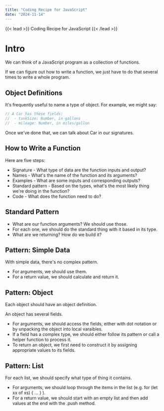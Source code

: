 ```yaml
---
title: "Coding Recipe for JavaScript"
date: "2024-11-14"
---
```


{{< lead >}}
Coding Recipe for JavaScript
{{< /lead >}}

# Intro

We can think of a JavaScript program as a collection of functions.

If we can figure out how to write a function, we just have to do that
several times to write a whole program.


## Object Definitions

It's frequently useful to name a type of object. For example, we
might say:

```js
// A Car has these fields:
//  - tankSize: Number, in gallons
//  - mileage: Number, in miles/gallon
```

Once we've done that, we can talk about Car in our signatures.


## How to Write a Function

Here are five steps:

 - Signature - What type of data are the function inputs and output?
 - Names - What's the name of the function and its arguments?
 - Examples - What are some inputs and corresponding outputs?
 - Standard pattern - Based on the types, what's the most likely thing
   we're doing in the function?
 - Code - What does the function need to do?


## Standard Pattern

 - What are our function arguments? We should use those.
 - For each one, we should do the standard thing with it based in its type.
 - What are we returning? How do we build it?


## Pattern: Simple Data

With simple data, there's no complex pattern.

 - For arguments, we should use them.
 - For a return value, we should calculate and return it.


## Pattern: Object

Each object should have an object definition.

An object has several fields.

 - For arguments, we should access the fields, either with dot notation
   or by unpacking the object into local varaibles.
 - If a field has a complex type, we should either follow its pattern
   or call a helper function to process it.
 - To return an object, we first need to construct it by assigning appropriate
   values to its fields.


## Pattern: List

For each list, we should specify what type of thing it contains.

 - For arguments, we should loop through the items in the list 
   (e.g. for (let xx of xs) { ... } ).
 - For a return value, we should start with an empty list and then
   add values at the end with the .push method.


